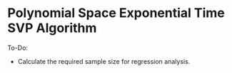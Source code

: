 # Polynomial Space Exponential Time SVP Algorithm
To-Do:
- Calculate the required sample size for regression analysis.
